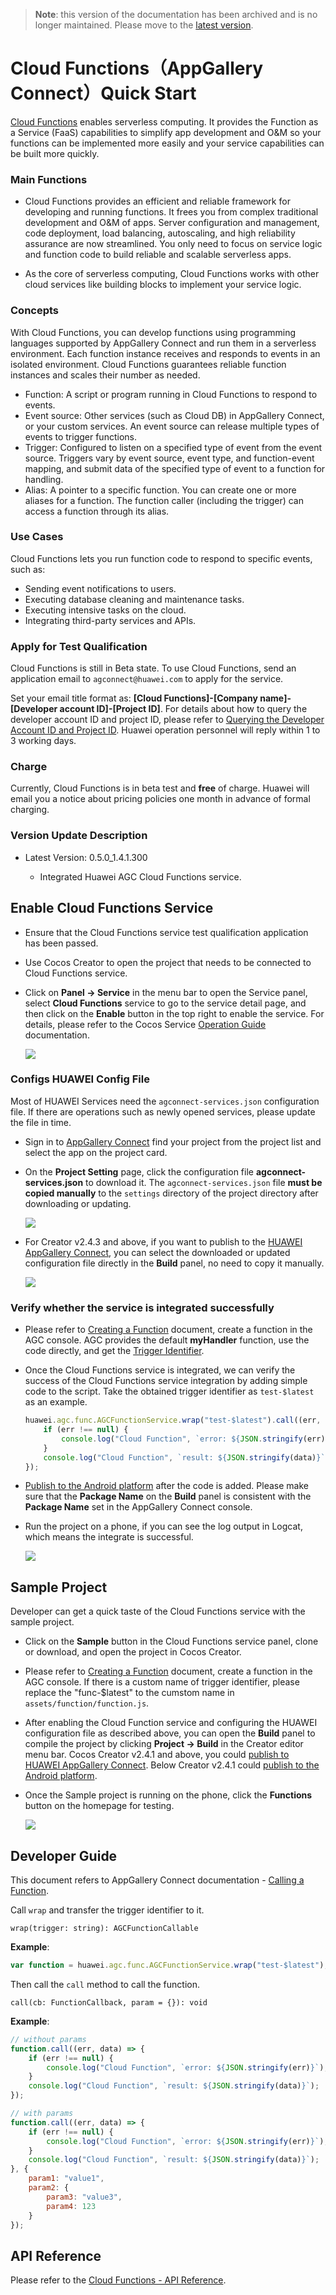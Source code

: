 > **Note**: this version of the documentation has been archived and is no longer maintained. Please move to the [latest version](https://service.cocos.com/document/en/agc-cloudfunc.html).

# Cloud Functions（AppGallery Connect）Quick Start

[Cloud Functions](https://developer.huawei.com/consumer/en/doc/development/AppGallery-connect-Guides/agc-cloudfunction-introduction) enables serverless computing. It provides the Function as a Service (FaaS) capabilities to simplify app development and O&M so your functions can be implemented more easily and your service capabilities can be built more quickly.

### Main Functions

- Cloud Functions provides an efficient and reliable framework for developing and running functions. It frees you from complex traditional development and O&M of apps. Server configuration and management, code deployment, load balancing, autoscaling, and high reliability assurance are now streamlined. You only need to focus on service logic and function code to build reliable and scalable serverless apps.

- As the core of serverless computing, Cloud Functions works with other cloud services like building blocks to implement your service logic.

### Concepts

With Cloud Functions, you can develop functions using programming languages supported by AppGallery Connect and run them in a serverless environment. Each function instance receives and responds to events in an isolated environment. Cloud Functions guarantees reliable function instances and scales their number as needed.

- Function: A script or program running in Cloud Functions to respond to events.
- Event source: Other services (such as Cloud DB) in AppGallery Connect, or your custom services. An event source can release multiple types of events to trigger functions.
- Trigger: Configured to listen on a specified type of event from the event source. Triggers vary by event source, event type, and function-event mapping, and submit data of the specified type of event to a function for handling.
- Alias: A pointer to a specific function. You can create one or more aliases for a function. The function caller (including the trigger) can access a function through its alias.

### Use Cases

Cloud Functions lets you run function code to respond to specific events, such as:

- Sending event notifications to users.
- Executing database cleaning and maintenance tasks.
- Executing intensive tasks on the cloud.
- Integrating third-party services and APIs.

### Apply for Test Qualification

Cloud Functions is still in Beta state. To use Cloud Functions, send an application email to `agconnect@huawei.com` to apply for the service.

Set your email title format as: **[Cloud Functions]-[Company name]-[Developer account ID]-[Project ID]**. For details about how to query the developer account ID and project ID, please refer to [Querying the Developer Account ID and Project ID](https://developer.huawei.com/consumer/en/doc/development/AppGallery-connect-Guides/agc-query-ID). Huawei operation personnel will reply within 1 to 3 working days. 

### Charge

Currently, Cloud Functions is in beta test and **free** of charge. Huawei will email you a notice about pricing policies one month in advance of formal charging.

### Version Update Description

- Latest Version: 0.5.0_1.4.1.300

    - Integrated Huawei AGC Cloud Functions service.

## Enable Cloud Functions Service

- Ensure that the Cloud Functions service test qualification application has been passed.

- Use Cocos Creator to open the project that needs to be connected to Cloud Functions service.

- Click on **Panel -> Service** in the menu bar to open the Service panel, select **Cloud Functions** service to go to the service detail page, and then click on the **Enable** button in the top right to enable the service. For details, please refer to the Cocos Service [Operation Guide](./index.md#usage) documentation.

  ![](agc-cloudfunc/cf-panel.png)

### Configs HUAWEI Config File

Most of HUAWEI Services need the `agconnect-services.json` configuration file. If there are operations such as newly opened services, please update the file in time.

- Sign in to [AppGallery Connect](https://developer.huawei.com/consumer/en/service/josp/agc/index.html) find your project from the project list and select the app on the project card.

- On the **Project Setting** page, click the configuration file **agconnect-services.json** to download it. The `agconnect-services.json` file **must be copied manually** to the `settings` directory of the project directory after downloading or updating.

  ![](agc-cloudfunc/cf-configfile.png)

- For Creator v2.4.3 and above, if you want to publish to the [HUAWEI AppGallery Connect](../publish/publish-huawei-agc.md), you can select the downloaded or updated configuration file directly in the **Build** panel, no need to copy it manually.

  ![](agc-cloudfunc/cf-agcfile.png)

### Verify whether the service is integrated successfully

- Please refer to [Creating a Function](https://developer.huawei.com/consumer/en/doc/development/AppGallery-connect-Guides/agc-cloudfunction-getstarted#h1-1592364963757) document, create a function in the AGC console. AGC provides the default **myHandler** function, use the code directly, and get the [Trigger Identifier](https://developer.huawei.com/consumer/en/doc/development/AppGallery-connect-Guides/agc-cloudfunction-appcall#h1-1578361186845).

- Once the Cloud Functions service is integrated, we can verify the success of the Cloud Functions service integration by adding simple code to the script. Take the obtained trigger identifier as `test-$latest` as an example.

  ```js
  huawei.agc.func.AGCFunctionService.wrap("test-$latest").call((err, data) => {
      if (err !== null) {
          console.log("Cloud Function", `error: ${JSON.stringify(err)}`);
      }
      console.log("Cloud Function", `result: ${JSON.stringify(data)}`);
  });
  ```
  
- [Publish to the Android platform](../publish/publish-native.md) after the code is added. Please make sure that the **Package Name** on the **Build** panel is consistent with the **Package Name** set in the AppGallery Connect console.

- Run the project on a phone, if you can see the log output in Logcat, which means the integrate is successful.

  ![](agc-cloudfunc/cf-console.png)

## Sample Project

Developer can get a quick taste of the Cloud Functions service with the sample project.

- Click on the **Sample** button in the Cloud Functions service panel, clone or download, and open the project in Cocos Creator.

- Please refer to [Creating a Function](https://developer.huawei.com/consumer/en/doc/development/AppGallery-connect-Guides/agc-cloudfunction-getstarted#h1-1592364963757) document, create a function in the AGC console. If there is a custom name of trigger identifier, please replace the "func-$latest" to the cumstom name in `assets/function/function.js`.

- After enabling the Cloud Function service and configuring the HUAWEI configuration file as described above, you can open the **Build** panel to compile the project by clicking **Project -> Build** in the Creator editor menu bar. Cocos Creator v2.4.1 and above, you could [publish to HUAWEI AppGallery Connect](../publish/publish-huawei-agc.md). Below Creator v2.4.1 could [publish to the Android platform](../publish/publish-native.md).

- Once the Sample project is running on the phone, click the **Functions** button on the homepage for testing.

  ![](agc-cloudfunc/cf-sample.jpg)

## Developer Guide

This document refers to AppGallery Connect documentation - [Calling a Function](https://developer.huawei.com/consumer/en/doc/development/AppGallery-connect-Guides/agc-cloudfunction-appcall#h1-1578361210933).

Call `wrap` and transfer the trigger identifier to it.

`wrap(trigger: string): AGCFunctionCallable`

**Example**:

```js
var function = huawei.agc.func.AGCFunctionService.wrap("test-$latest");
```

Then call the `call` method to call the function.

`call(cb: FunctionCallback, param = {}): void`

**Example**:

```js
// without params
function.call((err, data) => {
    if (err !== null) {
        console.log("Cloud Function", `error: ${JSON.stringify(err)}`);
    }
    console.log("Cloud Function", `result: ${JSON.stringify(data)}`);
});

// with params
function.call((err, data) => {
    if (err !== null) {
        console.log("Cloud Function", `error: ${JSON.stringify(err)}`);
    }
    console.log("Cloud Function", `result: ${JSON.stringify(data)}`);
}, {
    param1: "value1",
    param2: {
        param3: "value3",
        param4: 123
    }
});
```

## API Reference

Please refer to the [Cloud Functions - API Reference](https://service.cocos.com/document/api/modules/huawei.agc.func.html).
